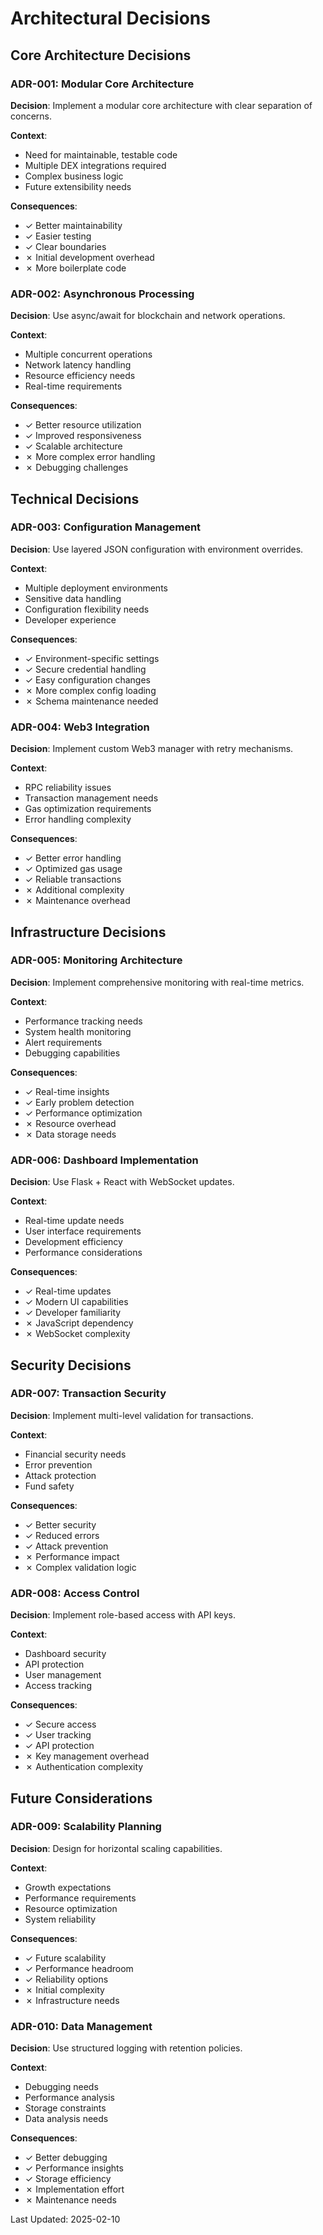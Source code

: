 # Architectural Decisions

## Core Architecture Decisions

### ADR-001: Modular Core Architecture
**Decision**: Implement a modular core architecture with clear separation of concerns.

**Context**:
- Need for maintainable, testable code
- Multiple DEX integrations required
- Complex business logic
- Future extensibility needs

**Consequences**:
- ✓ Better maintainability
- ✓ Easier testing
- ✓ Clear boundaries
- ✗ Initial development overhead
- ✗ More boilerplate code

### ADR-002: Asynchronous Processing
**Decision**: Use async/await for blockchain and network operations.

**Context**:
- Multiple concurrent operations
- Network latency handling
- Resource efficiency needs
- Real-time requirements

**Consequences**:
- ✓ Better resource utilization
- ✓ Improved responsiveness
- ✓ Scalable architecture
- ✗ More complex error handling
- ✗ Debugging challenges

## Technical Decisions

### ADR-003: Configuration Management
**Decision**: Use layered JSON configuration with environment overrides.

**Context**:
- Multiple deployment environments
- Sensitive data handling
- Configuration flexibility needs
- Developer experience

**Consequences**:
- ✓ Environment-specific settings
- ✓ Secure credential handling
- ✓ Easy configuration changes
- ✗ More complex config loading
- ✗ Schema maintenance needed

### ADR-004: Web3 Integration
**Decision**: Implement custom Web3 manager with retry mechanisms.

**Context**:
- RPC reliability issues
- Transaction management needs
- Gas optimization requirements
- Error handling complexity

**Consequences**:
- ✓ Better error handling
- ✓ Optimized gas usage
- ✓ Reliable transactions
- ✗ Additional complexity
- ✗ Maintenance overhead

## Infrastructure Decisions

### ADR-005: Monitoring Architecture
**Decision**: Implement comprehensive monitoring with real-time metrics.

**Context**:
- Performance tracking needs
- System health monitoring
- Alert requirements
- Debugging capabilities

**Consequences**:
- ✓ Real-time insights
- ✓ Early problem detection
- ✓ Performance optimization
- ✗ Resource overhead
- ✗ Data storage needs

### ADR-006: Dashboard Implementation
**Decision**: Use Flask + React with WebSocket updates.

**Context**:
- Real-time update needs
- User interface requirements
- Development efficiency
- Performance considerations

**Consequences**:
- ✓ Real-time updates
- ✓ Modern UI capabilities
- ✓ Developer familiarity
- ✗ JavaScript dependency
- ✗ WebSocket complexity

## Security Decisions

### ADR-007: Transaction Security
**Decision**: Implement multi-level validation for transactions.

**Context**:
- Financial security needs
- Error prevention
- Attack protection
- Fund safety

**Consequences**:
- ✓ Better security
- ✓ Reduced errors
- ✓ Attack prevention
- ✗ Performance impact
- ✗ Complex validation logic

### ADR-008: Access Control
**Decision**: Implement role-based access with API keys.

**Context**:
- Dashboard security
- API protection
- User management
- Access tracking

**Consequences**:
- ✓ Secure access
- ✓ User tracking
- ✓ API protection
- ✗ Key management overhead
- ✗ Authentication complexity

## Future Considerations

### ADR-009: Scalability Planning
**Decision**: Design for horizontal scaling capabilities.

**Context**:
- Growth expectations
- Performance requirements
- Resource optimization
- System reliability

**Consequences**:
- ✓ Future scalability
- ✓ Performance headroom
- ✓ Reliability options
- ✗ Initial complexity
- ✗ Infrastructure needs

### ADR-010: Data Management
**Decision**: Use structured logging with retention policies.

**Context**:
- Debugging needs
- Performance analysis
- Storage constraints
- Data analysis needs

**Consequences**:
- ✓ Better debugging
- ✓ Performance insights
- ✓ Storage efficiency
- ✗ Implementation effort
- ✗ Maintenance needs

Last Updated: 2025-02-10